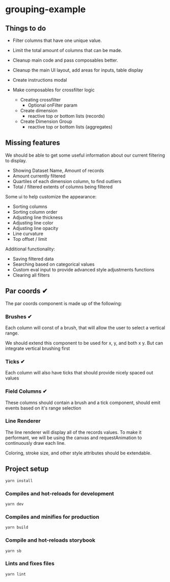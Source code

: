 # grouping-example

## Things to do

- Filter columns that have one unique value.
- Limit the total amount of columns that can be made.
- Cleanup main code and pass composables better.
- Cleanup the main UI layout, add areas for inputs, table display
- Create instructions modal

- Make composables for crossfilter logic
  - Creating crossfilter
    - Optional onFilter param
  - Create dimension
    - reactive top or bottom lists (records)
  - Create Dimension Group
    - reactive top or bottom lists (aggregates)

## Missing features

We should be able to get some useful information about our current filtering to display.

- Showing Dataset Name, Amount of records
- Amount currently filtered
- Quartiles of each dimension column, to find outliers
- Total / filtered extents of columns being filtered

Some ui to help customize the appearance:

- Sorting columns
- Sorting column order
- Adjusting line thickness
- Adjusting line color
- Adjusting line opacity
- Line curvature
- Top offset / limit

Additional functionality:

- Saving filtered data
- Searching based on categorical values
- Custom eval input to provide advanced style adjustments functions
- Clearing all filters

## Par coords ✔

The par coords component is made up of the following:

### Brushes ✔

Each column will const of a brush, that will allow the user to select a vertical range.

We should extend this component to be used for x, y, and both x y. But can integrate vertical brushing first

### Ticks ✔

Each column will also have ticks that should provide nicely spaced out values

### Field Columns ✔

These columns should contain a brush and a tick component, should emit events based on it's range selection

### Line Renderer

The line renderer will display all of the records values. To make it performant, we will be using the canvas and requestAnimation to continuously draw each line.

Coloring, stroke size, and other style attributes should be extendable.

## Project setup

```
yarn install
```

### Compiles and hot-reloads for development

```
yarn dev
```

### Compiles and minifies for production

```
yarn build
```

### Compile and hot-reloads storybook

```
yarn sb
```

### Lints and fixes files

```
yarn lint
```
